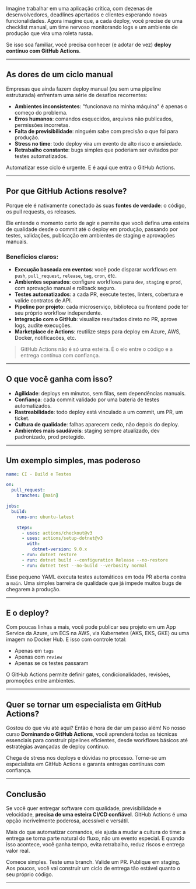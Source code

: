 Imagine trabalhar em uma aplicação crítica, com dezenas de desenvolvedores, deadlines apertados e clientes esperando novas funcionalidades. Agora imagine que, a cada deploy, você precise de uma checklist manual, um time nervoso monitorando logs e um ambiente de produção que vira uma roleta russa.

Se isso soa familiar, você precisa conhecer (e adotar de vez) **deploy contínuo com GitHub Actions**.

---

## As dores de um ciclo manual

Empresas que ainda fazem deploy manual (ou sem uma pipeline estruturada) enfrentam uma série de desafios recorrentes:

- **Ambientes inconsistentes**: "funcionava na minha máquina" é apenas o começo do problema.
- **Erros humanos**: comandos esquecidos, arquivos não publicados, permissões incorretas.
- **Falta de previsibilidade**: ninguém sabe com precisão o que foi para produção.
- **Stress no time**: todo deploy vira um evento de alto risco e ansiedade.
- **Retrabalho constante**: bugs simples que poderiam ser evitados por testes automatizados.

Automatizar esse ciclo é urgente. E é aqui que entra o GitHub Actions.

---

## Por que GitHub Actions resolve?

Porque ele é nativamente conectado às suas **fontes de verdade**: o código, os pull requests, os releases.

Ele entende o momento certo de agir e permite que você defina uma esteira de qualidade desde o commit até o deploy em produção, passando por testes, validações, publicação em ambientes de staging e aprovações manuais.

### Benefícios claros:

- **Execução baseada em eventos**: você pode disparar workflows em `push`, `pull_request`, `release`, `tag`, `cron`, etc.
- **Ambientes separados**: configure workflows para `dev`, `staging` e `prod`, com aprovação manual e rollback seguro.
- **Testes automatizados**: a cada PR, execute testes, linters, cobertura e valide contratos de API.
- **Pipeline por projeto**: cada microserviço, biblioteca ou frontend pode ter seu próprio workflow independente.
- **Integração com o GitHub**: visualize resultados direto no PR, aprove logs, audite execuções.
- **Marketplace de Actions**: reutilize steps para deploy em Azure, AWS, Docker, notificacões, etc.

> GitHub Actions não é só uma esteira. É o elo entre o código e a entrega contínua com confiança.
> 

---

## O que você ganha com isso?

- **Agilidade**: deploys em minutos, sem filas, sem dependências manuais.
- **Confiança**: cada commit validado por uma bateria de testes automatizados.
- **Rastreabilidade**: todo deploy está vinculado a um commit, um PR, um ticket.
- **Cultura de qualidade**: falhas aparecem cedo, não depois do deploy.
- **Ambientes mais saudáveis**: staging sempre atualizado, dev padronizado, prod protegido.

---

## Um exemplo simples, mas poderoso

```yaml
name: CI - Build e Testes

on:
  pull_request:
    branches: [main]

jobs:
  build:
    runs-on: ubuntu-latest

    steps:
      - uses: actions/checkout@v3
      - uses: actions/setup-dotnet@v3
        with:
          dotnet-version: 9.0.x
      - run: dotnet restore
      - run: dotnet build --configuration Release --no-restore
      - run: dotnet test --no-build --verbosity normal
```

Esse pequeno YAML executa testes automáticos em toda PR aberta contra a `main`. Uma simples barreira de qualidade que já impede muitos bugs de chegarem à produção.

---

## E o deploy?

Com poucas linhas a mais, você pode publicar seu projeto em um App Service da Azure, um ECS na AWS, via Kubernetes (AKS, EKS, GKE) ou uma imagem no Docker Hub. E isso com controle total:

- Apenas em `tags`
- Apenas com `review`
- Apenas se os testes passaram

O GitHub Actions permite definir gates, condicionalidades, revisões, promoções entre ambientes.

---

## Quer se tornar um especialista em GitHub Actions?

Gostou do que viu até aqui? Então é hora de dar um passo além! No nosso curso **Dominando o GitHub Actions**, você aprenderá todas as técnicas essenciais para construir pipelines eficientes, desde workflows básicos até estratégias avançadas de deploy contínuo.

Chega de stress nos deploys e dúvidas no processo. Torne-se um especialista em GitHub Actions e garanta entregas contínuas com confiança.

---

## Conclusão

Se você quer entregar software com qualidade, previsibilidade e velocidade, **precisa de uma esteira CI/CD confiável**. GitHub Actions é uma opção incrivelmente poderosa, acessível e versátil.

Mais do que automatizar comandos, ele ajuda a mudar a cultura do time: a entrega se torna parte natural do fluxo, não um evento especial. E quando isso acontece, você ganha tempo, evita retrabalho, reduz riscos e entrega valor real.

Comece simples. Teste uma branch. Valide um PR. Publique em staging. Aos poucos, você vai construir um ciclo de entrega tão estável quanto o seu próprio código.

---
